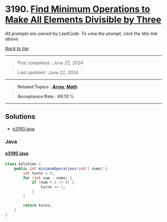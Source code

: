 # 3190. [Find Minimum Operations to Make All Elements Divisible by Three](<https://leetcode.com/problems/find-minimum-operations-to-make-all-elements-divisible-by-three>)

*All prompts are owned by LeetCode. To view the prompt, click the title link above.*

*[Back to top](<../README.md>)*

------

> *First completed : June 22, 2024*
>
> *Last updated : June 22, 2024*

------

> **Related Topics** : **[Array](<by_topic/Array.md>), [Math](<by_topic/Math.md>)**
>
> **Acceptance Rate** : **89.13 %**

------

## Solutions

- [e3190.java](<../my-submissions/e3190.java>)
### Java
#### [e3190.java](<../my-submissions/e3190.java>)
```Java
class Solution {
    public int minimumOperations(int[] nums) {
        int turns = 0;
        for (int num : nums) {
            if (num % 3 != 0) {
                turns += 1;
            }
        }

        return turns;
    }
}

```

